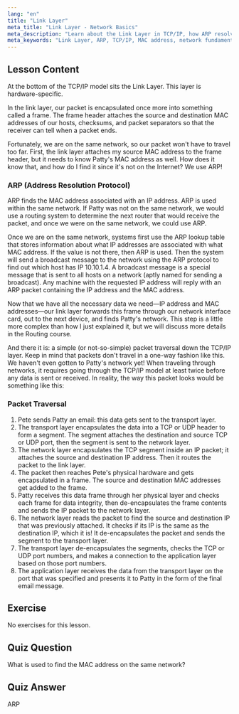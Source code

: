 ```yaml
---
lang: "en"
title: "Link Layer"
meta_title: "Link Layer - Network Basics"
meta_description: "Learn about the Link Layer in TCP/IP, how ARP resolves MAC addresses, and packet traversal. Understand network fundamentals with this Linux networking tutorial."
meta_keywords: "Link Layer, ARP, TCP/IP, MAC address, network fundamentals, Linux networking, beginner, tutorial"
---
```


## Lesson Content

At the bottom of the TCP/IP model sits the Link Layer. This layer is hardware-specific.

In the link layer, our packet is encapsulated once more into something called a frame. The frame header attaches the source and destination MAC addresses of our hosts, checksums, and packet separators so that the receiver can tell when a packet ends.

Fortunately, we are on the same network, so our packet won't have to travel too far. First, the link layer attaches my source MAC address to the frame header, but it needs to know Patty's MAC address as well. How does it know that, and how do I find it since it's not on the Internet? We use ARP!

### ARP (Address Resolution Protocol)

ARP finds the MAC address associated with an IP address. ARP is used within the same network. If Patty was not on the same network, we would use a routing system to determine the next router that would receive the packet, and once we were on the same network, we could use ARP.

Once we are on the same network, systems first use the ARP lookup table that stores information about what IP addresses are associated with what MAC address. If the value is not there, then ARP is used. Then the system will send a broadcast message to the network using the ARP protocol to find out which host has IP 10.10.1.4. A broadcast message is a special message that is sent to all hosts on a network (aptly named for sending a broadcast). Any machine with the requested IP address will reply with an ARP packet containing the IP address and the MAC address.

Now that we have all the necessary data we need—IP address and MAC addresses—our link layer forwards this frame through our network interface card, out to the next device, and finds Patty's network. This step is a little more complex than how I just explained it, but we will discuss more details in the Routing course.

And there it is: a simple (or not-so-simple) packet traversal down the TCP/IP layer. Keep in mind that packets don't travel in a one-way fashion like this. We haven't even gotten to Patty's network yet! When traveling through networks, it requires going through the TCP/IP model at least twice before any data is sent or received. In reality, the way this packet looks would be something like this:

### Packet Traversal

1. Pete sends Patty an email: this data gets sent to the transport layer.
2. The transport layer encapsulates the data into a TCP or UDP header to form a segment. The segment attaches the destination and source TCP or UDP port, then the segment is sent to the network layer.
3. The network layer encapsulates the TCP segment inside an IP packet; it attaches the source and destination IP address. Then it routes the packet to the link layer.
4. The packet then reaches Pete's physical hardware and gets encapsulated in a frame. The source and destination MAC addresses get added to the frame.
5. Patty receives this data frame through her physical layer and checks each frame for data integrity, then de-encapsulates the frame contents and sends the IP packet to the network layer.
6. The network layer reads the packet to find the source and destination IP that was previously attached. It checks if its IP is the same as the destination IP, which it is! It de-encapsulates the packet and sends the segment to the transport layer.
7. The transport layer de-encapsulates the segments, checks the TCP or UDP port numbers, and makes a connection to the application layer based on those port numbers.
8. The application layer receives the data from the transport layer on the port that was specified and presents it to Patty in the form of the final email message.

## Exercise

No exercises for this lesson.

## Quiz Question

What is used to find the MAC address on the same network?

## Quiz Answer

ARP
